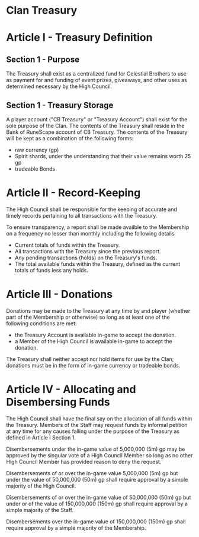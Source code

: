 # Clan Treasury

# Article I - Treasury Definition

## Section 1 - Purpose
The Treasury shall exist as a centralized fund for Celestial Brothers to use as payment for and funding of event prizes, giveaways, and other uses as determined necessary by the High Council.

## Section 1 - Treasury Storage
A player account ("CB Treasury" or "Treasury Account") shall exist for the sole purpose of the Clan. The contents of the Treasury shall reside in the Bank of RuneScape account of CB Treasury. The contents of the Treasury will be kept as a combination of the following forms:
* raw currency (gp)
* Spirit shards, under the understanding that their value remains worth 25 gp
* tradeable Bonds

# Article II - Record-Keeping
The High Council shall be responsible for the keeping of accurate and timely records pertaining to all transactions with the Treasury.  

To ensure transparency, a report shall be made availble to the Membership on a frequency no lesser than monthly including the following details:
* Current totals of funds within the Treasury.
* All transactions with the Treasury since the previous report.
* Any pending transactions (holds) on the Treasury's funds.
* The total available funds within the Treasury, defined as the current totals of funds less any holds.

# Article III - Donations
Donations may be made to the Treasury at any time by and player (whether part of the Membership or otherwise) so long as at least one of the following conditions are met:
* the Treasury Account is available in-game to accept the donation.
* a Member of the High Council is available in-game to accept the donation.  

The Treasury shall neither accept nor hold items for use by the Clan; donations must be in the form of in-game currency or tradeable bonds. 

# Article IV - Allocating and Disembersing Funds
The High Council shall have the final say on the allocation of all funds within the Treasury. Members of the Staff may request funds by informal petition at any time for any causes falling under the purpose of the Treasury as defined in Article I Section 1.   

Disembersements under the in-game value of 5,000,000 (5m) gp may be approved by the singular vote of a High Council Member so long as no other High Council Member has provided reason to deny the request.  

Disembersements of or over the in-game value 5,000,000 (5m) gp but under the value of 50,000,000 (50m) gp shall require approval by a simple majority of the High Council.  

Disembersements of or over the in-game value of 50,000,000 (50m) gp but under or of the value of 150,000,000 (150m) gp shall require approval by a simple majority of the Staff.  

Disembersements over the in-game value of 150,000,000 (150m) gp shall require approval by a simple majority of the Membership.
